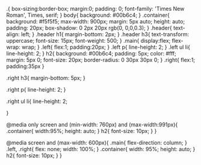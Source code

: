 .{
    box-sizing:border-box;
    margin:0;
    padding: 0;
    font-family: 'Times New Roman', Times, serif;
}
body{
    background: #00b6c4;
}
.container{
    background: #f5f5f5;
    max-width: 900px;
    margin: 5px auto;
    height: auto;
    padding: 20px;
    box-shadow: 0 2px 20px rgb(0, 0,0,0.3);
}
.header{
    text-align: left;
    }
.header h1{
margin-bottom: 2px;
}
.header h3{
    text-transform: uppercase;
    font-size: 15px;
    font-weight: 500;
}
.main{
    display:flex;
    flex-wrap: wrap;
}
.left{
    flex:1;
    padding:20px;
}
.left p{
    line-height: 2;
}
.left ul li{
    line-height: 2;
}
h2{
    background: #00b6c4;
    padding: 5px;
    color: #fff;
    margin: 5px 0;
    font-size: 20px;
    border-radius: 0 30px 30px 0;
}
.right{
    flex:1;
    padding:35px
}

.right h3{
    margin-bottom: 5px;
}

.right p{
    line-height: 2;
}

.right ul li{
    line-height: 2;

}

@media only screen and (min-width: 760px) and (max-width:991px){
    .container{
        width:95%;
        height: auto;
    }
    h2{
        font-size: 10px;
    }
}
 
@media screen and (max-width: 600px){
    .main{
        flex-direction: column;
    }
    .left,
    .right{
        flex: none;
        width: 100%;
    }
    .container{
        width: 95%;
        height: auto;
    }
    h2{
        font-size: 10px;
    }
}
